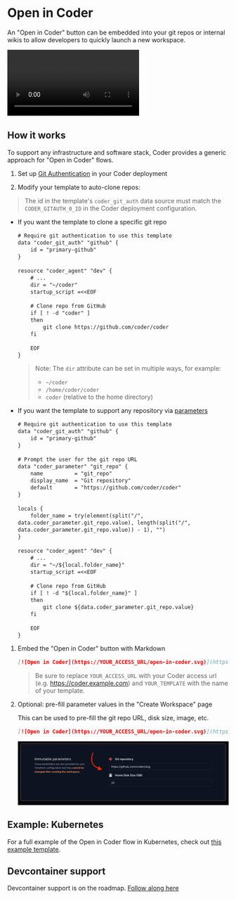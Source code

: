 # Open in Coder

An "Open in Coder" button can be embedded into your git repos or internal wikis to allow developers to quickly launch a new workspace.

<video autoplay playsinline loop>
  <source src="https://github.com/coder/coder/blob/main/docs/images/templates/open-in-coder.mp4?raw=true" type="video/mp4">
Your browser does not support the video tag.
</video>

## How it works

To support any infrastructure and software stack, Coder provides a generic approach for "Open in Coder" flows.

1. Set up [Git Authentication](../admin/git-providers.md#require-git-authentication-in-templates) in your Coder deployment

1. Modify your template to auto-clone repos:

> The id in the template's `coder_git_auth` data source must match the `CODER_GITAUTH_0_ID` in the Coder deployment configuration.

- If you want the template to clone a specific git repo

  ```hcl
  # Require git authentication to use this template
  data "coder_git_auth" "github" {
      id = "primary-github"
  }

  resource "coder_agent" "dev" {
      # ...
      dir = "~/coder"
      startup_script =<<EOF

      # Clone repo from GitHub
      if [ ! -d "coder" ]
      then
          git clone https://github.com/coder/coder
      fi

      EOF
  }
  ```

  > Note: The `dir` attribute can be set in multiple ways, for example:
  >
  > - `~/coder`
  > - `/home/coder/coder`
  > - `coder` (relative to the home directory)

- If you want the template to support any repository via [parameters](./parameters.md)

  ```hcl
  # Require git authentication to use this template
  data "coder_git_auth" "github" {
      id = "primary-github"
  }

  # Prompt the user for the git repo URL
  data "coder_parameter" "git_repo" {
      name          = "git_repo"
      display_name  = "Git repository"
      default       = "https://github.com/coder/coder"
  }

  locals {
      folder_name = try(element(split("/", data.coder_parameter.git_repo.value), length(split("/", data.coder_parameter.git_repo.value)) - 1), "")
  }

  resource "coder_agent" "dev" {
      # ...
      dir = "~/${local.folder_name}"
      startup_script =<<EOF

      # Clone repo from GitHub
      if [ ! -d "${local.folder_name}" ]
      then
          git clone ${data.coder_parameter.git_repo.value}
      fi

      EOF
  }
  ```

1. Embed the "Open in Coder" button with Markdown

   ```md
   [![Open in Coder](https://YOUR_ACCESS_URL/open-in-coder.svg)](https://YOUR_ACCESS_URL/templates/YOUR_TEMPLATE/workspace)
   ```

   > Be sure to replace `YOUR_ACCESS_URL` with your Coder access url (e.g. https://coder.example.com) and `YOUR_TEMPLATE` with the name of your template.

1. Optional: pre-fill parameter values in the "Create Workspace" page

   This can be used to pre-fill the git repo URL, disk size, image, etc.

   ```md
   [![Open in Coder](https://YOUR_ACCESS_URL/open-in-coder.svg)](https://YOUR_ACCESS_URL/templates/YOUR_TEMPLATE/workspace?param.git_repo=https://github.com/coder/slog&param.home_disk_size%20%28GB%29=20)
   ```

   ![Pre-filled parameters](../images/templates/pre-filled-parameters.png)

## Example: Kubernetes

For a full example of the Open in Coder flow in Kubernetes, check out [this example template](https://github.com/bpmct/coder-templates/tree/main/kubernetes-open-in-coder).

## Devcontainer support

Devcontainer support is on the roadmap. [Follow along here](https://github.com/coder/coder/issues/5559)
